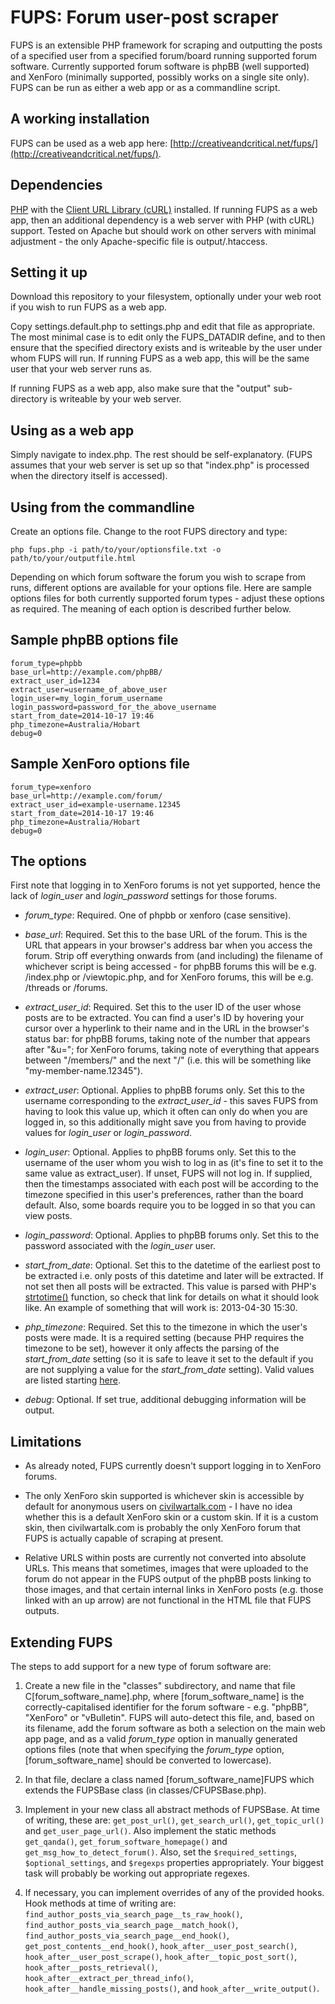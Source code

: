 FUPS: Forum user-post scraper
=============================

FUPS is an extensible PHP framework for scraping and outputting the posts of a specified user from a specified forum/board running supported forum software. Currently supported forum software is phpBB (well supported) and XenForo (minimally supported, possibly works on a single site only). FUPS can be run as either a web app or as a commandline script.

A working installation
----------------------

FUPS can be used as a web app here: [http://creativeandcritical.net/fups/](http://creativeandcritical.net/fups/).

Dependencies
------------

[PHP](http://php.net/) with the [Client URL Library (cURL)](http://php.net/manual/en/book.curl.php) installed. If running FUPS as a web app, then an additional dependency is a web server with PHP (with cURL) support. Tested on Apache but should work on other servers with minimal adjustment - the only Apache-specific file is output/.htaccess.

Setting it up
-------------

Download this repository to your filesystem, optionally under your web root if you wish to run FUPS as a web app.

Copy settings.default.php to settings.php and edit that file as appropriate. The most minimal case is to edit only the FUPS_DATADIR define, and to then ensure that the specified directory exists and is writeable by the user under whom FUPS will run. If running FUPS as a web app, this will be the same user that your web server runs as.

If running FUPS as a web app, also make sure that the "output" sub-directory is writeable by your web server.

Using as a web app
------------------

Simply navigate to index.php. The rest should be self-explanatory. (FUPS assumes that your web server is set up so that "index.php" is processed when the directory itself is accessed).

Using from the commandline
--------------------------

Create an options file. Change to the root FUPS directory and type:

    php fups.php -i path/to/your/optionsfile.txt -o path/to/your/outputfile.html

Depending on which forum software the forum you wish to scrape from runs, different options are available for your options file. Here are sample options files for both currently supported forum types - adjust these options as required. The meaning of each option is described further below.

Sample phpBB options file
-------------------------

    forum_type=phpbb
    base_url=http://example.com/phpBB/
    extract_user_id=1234
    extract_user=username_of_above_user
    login_user=my_login_forum_username
    login_password=password_for_the_above_username
    start_from_date=2014-10-17 19:46
    php_timezone=Australia/Hobart
    debug=0

Sample XenForo options file
---------------------------

    forum_type=xenforo
    base_url=http://example.com/forum/
    extract_user_id=example-username.12345
    start_from_date=2014-10-17 19:46
    php_timezone=Australia/Hobart
    debug=0

The options
-----------

First note that logging in to XenForo forums is not yet supported, hence the lack of *login_user* and *login_password* settings for those forums.

* *forum_type*: Required. One of phpbb or xenforo (case sensitive).

* *base_url*: Required. Set this to the base URL of the forum. This is the URL that appears in your browser's address bar when you access the forum. Strip off everything onwards from (and including) the filename of whichever script is being accessed - for phpBB forums this will be e.g. /index.php or /viewtopic.php, and for XenForo forums, this will be e.g. /threads or /forums.

* *extract_user_id*: Required. Set this to the user ID of the user whose posts are to be extracted. You can find a user's ID by hovering your cursor over a hyperlink to their name and in the URL in the browser's status bar: for phpBB forums, taking note of the number that appears after "&u="; for XenForo forums, taking note of everything that appears between "/members/" and the next "/" (i.e. this will be something like "my-member-name.12345").

* *extract_user*: Optional. Applies to phpBB forums only. Set this to the username corresponding to the *extract_user_id* - this saves FUPS from having to look this value up, which it often can only do when you are logged in, so this additionally might save you from having to provide values for *login_user* or *login_password*.

* *login_user*: Optional. Applies to phpBB forums only. Set this to the username of the user whom you wish to log in as (it's fine to set it to the same value as extract_user). If unset, FUPS will not log in. If supplied, then the timestamps associated with each post will be according to the timezone specified in this user's preferences, rather than the board default. Also, some boards require you to be logged in so that you can view posts.

* *login_password*: Optional. Applies to phpBB forums only. Set this to the password associated with the *login_user* user.

* *start_from_date*: Optional. Set this to the datetime of the earliest post to be extracted i.e. only posts of this datetime and later will be extracted. If not set then all posts will be extracted. This value is parsed with PHP's [strtotime()](http://www.php.net/strtotime) function, so check that link for details on what it should look like. An example of something that will work is: 2013-04-30 15:30.

* *php_timezone*: Required. Set this to the timezone in which the user's posts were made. It is a required setting (because PHP requires the timezone to be set), however it only affects the parsing of the *start_from_date* setting (so it is safe to leave it set to the default if you are not supplying a value for the *start_from_date* setting). Valid values are listed starting [here](http://php.net/manual/en/timezones.php).

* *debug*: Optional. If set true, additional debugging information will be output.

Limitations
-----------

* As already noted, FUPS currently doesn't support logging in to XenForo forums.

* The only XenForo skin supported is whichever skin is accessible by default for anonymous users on [civilwartalk.com](http://civilwartalk.com/) - I have no idea whether this is a default XenForo skin or a custom skin. If it is a custom skin, then civilwartalk.com is probably the only XenForo forum that FUPS is actually capable of scraping at present.

* Relative URLS within posts are currently not converted into absolute URLs. This means that sometimes, images that were uploaded to the forum do not appear in the FUPS output of the phpBB posts linking to those images, and that certain internal links in XenForo posts (e.g. those linked with an up arrow) are not functional in the HTML file that FUPS outputs.

Extending FUPS
--------------

The steps to add support for a new type of forum software are:

1. Create a new file in the "classes" subdirectory, and name that file C[forum_software_name].php, where [forum_software_name] is the correctly-capitalised identifier for the forum software - e.g. "phpBB", "XenForo" or "vBulletin". FUPS will auto-detect this file, and, based on its filename, add the forum software as both a selection on the main  web app page, and as a valid *forum_type* option in manually generated options files (note that when specifying the *forum_type* option, [forum_software_name] should be converted to lowercase).

2. In that file, declare a class named [forum_software_name]FUPS which extends the FUPSBase class (in classes/CFUPSBase.php).

3. Implement in your new class all abstract methods of FUPSBase. At time of writing, these are: `get_post_url()`, `get_search_url()`, `get_topic_url()` and `get_user_page_url()`. Also implement the static methods `get_qanda()`, `get_forum_software_homepage()` and `get_msg_how_to_detect_forum()`. Also, set the `$required_settings`, `$optional_settings`, and `$regexps` properties appropriately. Your biggest task will probably be working out appropriate regexes.

4. If necessary, you can implement overrides of any of the provided hooks. Hook methods at time of writing are: `find_author_posts_via_search_page__ts_raw_hook()`, `find_author_posts_via_search_page__match_hook()`, `find_author_posts_via_search_page__end_hook()`, `get_post_contents__end_hook()`, `hook_after__user_post_search()`, `hook_after__user_post_scrape()`, `hook_after__topic_post_sort()`, `hook_after__posts_retrieval()`, `hook_after__extract_per_thread_info()`, `hook_after__handle_missing_posts()`, and `hook_after__write_output()`.
